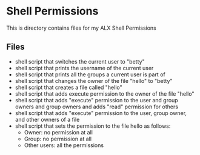 # Shell Permissions

This is directory contains files for my ALX Shell Permissions

## Files

* shell script that switches the current user to "betty"
* shell script that prints the username of the current user
* shell script that prints all the groups a current user is part of
* shell script that changes the owner of the file "hello" to "betty"
* shell script that creates a file called "hello"
* shell script that adds execute permission to the owner of the file "hello"
* shell script that adds "execute" permission to the user and group owners and group owners and adds "read" permission for others
* shell script that adds "execute" permission to the user, group owner, and other owners of a file
* shell script that sets the permission to the file hello as follows:
	* Owner: no permission at all
	* Group: no permission at all
	* Other users: all the permissions
